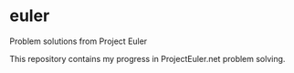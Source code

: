 euler
=====

Problem solutions from Project Euler

This repository contains my progress in ProjectEuler.net problem solving.
